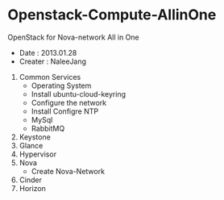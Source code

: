 Openstack-Compute-AllinOne
==========================

OpenStack for Nova-network All in One 
- Date : 2013.01.28 
- Creater : NaleeJang
 
1. Common Services
   - Operating System
   - Install ubuntu-cloud-keyring
   - Configure the network
   - Install Configre NTP
   - MySql
   - RabbitMQ
2. Keystone
3. Glance
4. Hypervisor
5. Nova
   - Create Nova-Network
6. Cinder
7. Horizon


